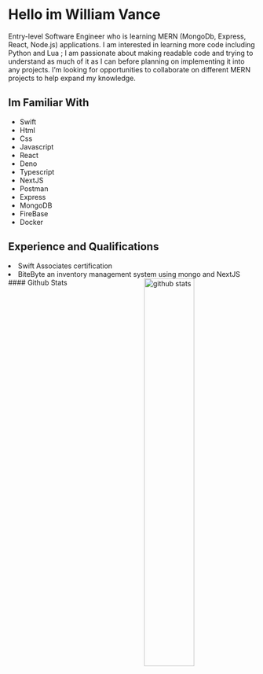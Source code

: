 <h1>Hello im William Vance </h1>
<div>
Entry-level Software Engineer who is learning MERN (MongoDb, Express, React, Node.js) applications. I am interested in learning more code including Python and Lua ; I am passionate about making readable code and trying to understand as much of it as I can before planning on implementing it into any projects. I’m looking for opportunities to collaborate on different MERN projects to help expand my knowledge.
</div>
<h2>Im Familiar With</h2>
<ul>
  <li>Swift</li>
  <li>Html</li>
  <li>Css</li>
  <li>Javascript</li>
  <li>React</li>
  <li>Deno</li>
  <li>Typescript</li>
  <li>NextJS</li>
  <li>Postman</li>
  <li>Express</li>
  <li>MongoDB</li>
  <li>FireBase</li>
  <li>Docker</li>
</ul>
<h2>Experience and Qualifications</h2>
<div>
  <li>Swift Associates certification</li>
  <li>BiteByte an inventory management system using mongo and NextJS</li>
</div>
#### Github Stats
<img src="https://github-readme-stats.vercel.app/api?username={William-V-CCC}&show_icons=true&theme=gotham" alt="github stats" width="45%" align="right"/>
